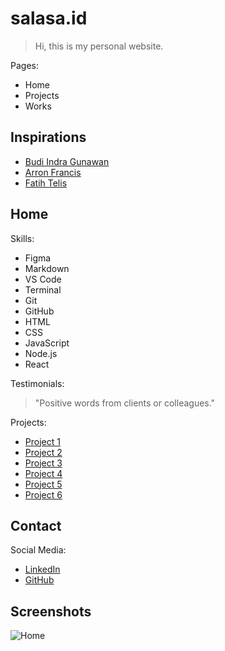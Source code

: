 # salasa.id

> Hi, this is my personal website.

Pages:

- Home
- Projects
- Works

## Inspirations

- [Budi Indra Gunawan](https://budigunawan.com)
- [Arron Francis](https://aaronfrancis.com)
- [Fatih Telis](https://fatihtelis.com/)

## Home

Skills:

- Figma
- Markdown
- VS Code
- Terminal
- Git
- GitHub
- HTML
- CSS
- JavaScript
- Node.js
- React

Testimonials:

> "Positive words from clients or colleagues."

Projects:

- [Project 1](https://salasa.id)
- [Project 2](#)
- [Project 3](#)
- [Project 4](#)
- [Project 5](#)
- [Project 6](#)

## Contact

Social Media:

- [LinkedIn](https://linkedin.com/in/salasaakhr)
- [GitHub](https://github.com/salasaa)

## Screenshots

![Home](/assets/home-dark.jpeg)
